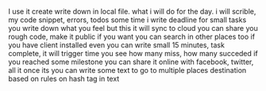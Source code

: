 I use it create write down in local file.
what i will do for the day.
i will scrible, my code snippet, errors, todos
some time i write deadline for small tasks
you write down what you feel
but this it will sync to cloud
you can share you rough code, make it public if you want
you can search in other places too 
if you have client installed
even you can write small 15 minutes, task
complete, it will trigger time
you see how many miss, 
how many succeded
if you reached some milestone
you can share it online with facebook, twitter, all it once
its you can write some text to go to multiple places destination
based on rules on hash tag in text

